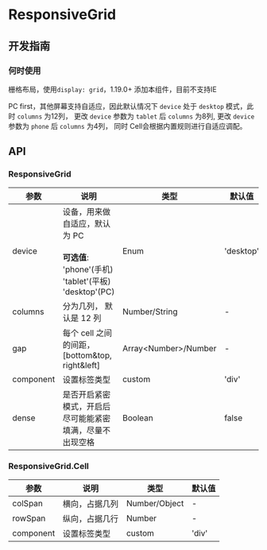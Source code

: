 # ResponsiveGrid

## 开发指南

### 何时使用

栅格布局，使用`display: grid`，1.19.0+ 添加本组件，目前不支持IE

PC first，其他屏幕支持自适应，因此默认情况下 `device` 处于 `desktop` 模式，此时 `columns` 为12列，
更改 `device` 参数为 `tablet` 后 `columns` 为8列, 更改 `device` 参数为 `phone` 后 `columns` 为4列，
同时 Cell会根据内置规则进行自适应调配。

## API

### ResponsiveGrid

| 参数        | 说明                                                                               | 类型                      | 默认值       |
| --------- | -------------------------------------------------------------------------------- | ----------------------- | --------- |
| device    | 设备，用来做自适应，默认为 PC<br/><br/>**可选值**:<br/>'phone'(手机)<br/>'tablet'(平板)<br/>'desktop'(PC) | Enum                    | 'desktop' |
| columns   | 分为几列， 默认是 12 列                                                                   | Number/String           | -         |
| gap       | 每个 cell 之间的间距， [bottom&top, right&left]                                          | Array&lt;Number>/Number | -         |
| component | 设置标签类型                                                                           | custom                  | 'div'     |
| dense     | 是否开启紧密模式，开启后尽可能能紧密填满，尽量不出现空格                                                     | Boolean                 | false     |

### ResponsiveGrid.Cell

| 参数        | 说明      | 类型            | 默认值   |
| --------- | ------- | ------------- | ----- |
| colSpan   | 横向，占据几列 | Number/Object | -     |
| rowSpan   | 纵向，占据几行 | Number        | -     |
| component | 设置标签类型  | custom        | 'div' |
